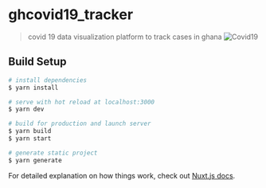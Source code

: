 # ghcovid19_tracker

> covid 19 data visualization platform to track cases in ghana
![Covid19](https://s3.amazonaws.com/users.uploads/Screen+Shot+2020-09-06+at+10.40.00+PM.png)
## Build Setup

```bash
# install dependencies
$ yarn install

# serve with hot reload at localhost:3000
$ yarn dev

# build for production and launch server
$ yarn build
$ yarn start

# generate static project
$ yarn generate
```

For detailed explanation on how things work, check out [Nuxt.js docs](https://nuxtjs.org).
